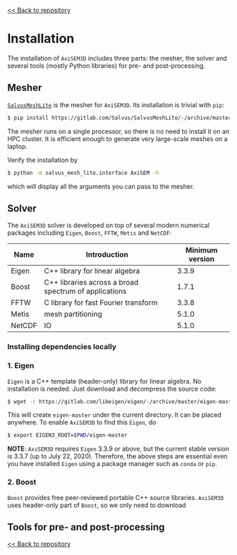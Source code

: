 [<< Back to repository](https://github.com/kuangdai/AxiSEM-3D)


# Installation

The installation of `AxiSEM3D` includes three parts: the mesher, the solver and several tools (mostly Python libraries) for pre- and post-processing. 


## Mesher

[`SalvusMeshLite`](https://gitlab.com/Salvus/SalvusMeshLite) is the mesher for `AxiSEM3D`. Its installation is trivial with `pip`: 

```bash
$ pip install https://gitlab.com/Salvus/SalvusMeshLite/-/archive/master/SalvusMeshLite-master.zip
```

The mesher runs on a single processor, so there is no need to install it on an HPC cluster. It is efficient enough to generate very large-scale meshes on a laptop.

Verify the installation by

```bash
$ python -m salvus_mesh_lite.interface AxiSEM -h
```

which will display all the arguments you can pass to the mesher. 


## Solver

The `AxiSEM3D` solver is developed on top of several modern numerical packages including `Eigen`, `Boost`,  `FFTW`, `Metis` and `NetCDF`:


Name|Introduction|Minimum version
--- | --- | ---
Eigen | C++ library for linear algebra | 3.3.9
Boost | C++ libraries across a broad spectrum of applications | 1.7.1
FFTW | C library for fast Fourier transform | 3.3.8
Metis | mesh partitioning | 5.1.0
NetCDF | IO | 5.1.0





### Installing dependencies locally



### 1. Eigen

`Eigen` is a C++ template (header-only) library for linear algebra. No installation is needed. Just download and decompress the source code:

```bash
$ wget -c https://gitlab.com/libeigen/eigen/-/archive/master/eigen-master.tar.gz -O - | tar -xz
``` 

This will create `eigen-master` under the current directory. It can be placed anywhere. To enable `AxiSEM3D` to find this `Eigen`, do

```bash
$ export EIGEN3_ROOT=$PWD/eigen-master
``` 

<strong>NOTE</strong>: `AxiSEM3D` requires `Eigen` 3.3.9 or above, but the current stable version is 3.3.7 (up to July 22, 2020). Therefore, the above steps are essential even you have installed `Eigen` using a package manager such as `conda` or `pip`. 


### 2. Boost
`Boost` provides free peer-reviewed portable C++ source libraries. `AxiSEM3D` uses header-only part of `Boost`, so we only need to download  




## Tools for pre- and post-processing




[<< Back to repository](https://github.com/kuangdai/AxiSEM-3D)
<!--stackedit_data:
eyJoaXN0b3J5IjpbMTQwMzM1NDQyMiwtMTMyNzAyNjI1MCwtMT
M4MTk3NDM2OCw0NjY4NzA2ODIsLTE2NDcwNzg5MDksLTEzODM3
NzAyMDYsLTE3NDkwNTg1MDUsMTM3MTg4ODU4LC0zMzI3OTQ4Nj
csLTE3Mzc1ODUxOTUsLTUyODkzNTk2MSwxMTA3MDY4NjYwLC0y
MTAwNDcxNjQ3LC0yMTYzMjEyMzgsMjIzMDAyNzg1XX0=
-->